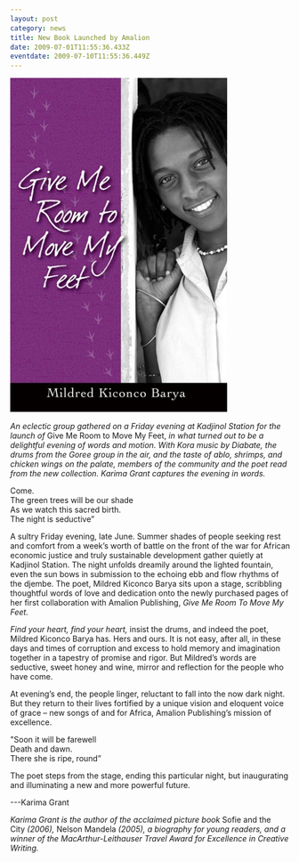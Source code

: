 ```yaml
---
layout: post
category: news
title: New Book Launched by Amalion
date: 2009-07-01T11:55:36.433Z
eventdate: 2009-07-10T11:55:36.449Z
---
```

![New Book Launched by Amalion](../uploads/Give-Me-Room-Barya2.jpg "New Book Launched by Amalion")

*An eclectic group gathered on a Friday evening at Kadjinol Station for the launch of* Give Me Room to Move My Feet, *in what turned out to be a delightful evening of words and motion. With Kora music by Diabate, the drums from the Goree group in the air, and the taste of ablo, shrimps, and chicken wings on the palate, members of the community and the poet read from the new collection. Karima Grant captures the evening in words.*

Come.\
The green trees will be our shade\
As we watch this sacred birth.\
The night is seductive”

A sultry Friday evening, late June. Summer shades of people seeking rest and comfort from a week’s worth of battle on the front of the war for African economic justice and truly sustainable development gather quietly at Kadjinol Station. The night unfolds dreamily around the lighted fountain, even the sun bows in submission to the echoing ebb and flow rhythms of the djembe. The poet, Mildred Kiconco Barya sits upon a stage, scribbling thoughtful words of love and dedication onto the newly purchased pages of her first collaboration with Amalion Publishing, *Give Me Room To Move My Feet.*

*Find your heart, find your heart,* insist the drums, and indeed the poet, Mildred Kiconco Barya has. Hers and ours. It is not easy, after all, in these days and times of corruption and excess to hold memory and imagination together in a tapestry of promise and rigor. But Mildred’s words are seductive, sweet honey and wine, mirror and reflection for the people who have come. 

At evening’s end, the people linger, reluctant to fall into the now dark night. But they return to their lives fortified by a unique vision and eloquent voice of grace – new songs of and for Africa, Amalion Publishing’s mission of excellence.

"Soon it will be farewell\
Death and dawn.\
There she is ripe, round”

The poet steps from the stage, ending this particular night, but inaugurating and illuminating a new and more powerful future.

\---Karima Grant

*Karima Grant is the author of the acclaimed picture book* Sofie and the City *(2006),* Nelson Mandela *(2005), a biography for young readers, and a winner of the MacArthur-Leithauser Travel Award for Excellence in Creative Writing.*